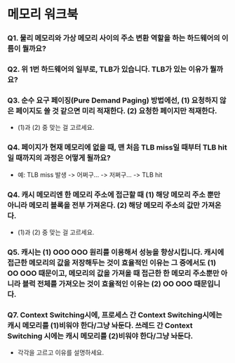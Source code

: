 # 메모리 워크북

### Q1. 물리 메모리와 가상 메모리 사이의 주소 변환 역할을 하는 하드웨어의 이름이 뭘까요?

### Q2. 위 1번 하드웨어의 일부로, TLB가 있습니다. TLB가 있는 이유가 뭘까요?

### Q3. 순수 요구 페이징(Pure Demand Paging) 방법에선, (1) 요청하지 않은 페이지도 쓸 것 같으면 미리 적재한다. (2) 요청한 페이지만 적재한다.
- (1)과 (2) 중 맞는 걸 고르세요.

### Q4. 페이지가 현재 메모리에 없을 때, 맨 처음 TLB miss일 때부터 TLB hit일 때까지의 과정은 어떻게 될까요?
- 예: TLB miss 발생 ->  어쩌구... -> 저쩌구... -> TLB hit 

### Q4. 캐시 메모리엔 한 메모리 주소에 접근할 때 (1) 해당 메모리 주소 뿐만 아니라 메모리 블록을 전부 가져온다. (2) 해당 메모리 주소의 값만 가져온다. 
- (1)과 (2) 중 맞는 걸 고르세요.

### Q5. 캐시는 (1) OOO OOO 원리를 이용해서 성능을 향상시킵니다. 캐시에 접근한 메모리의 값을 저장해두는 것이 효율적인 이유는 그 중에서도 (1) OO OOO 때문이고, 메모리의 값을 가져올 때 접근한 한 메모리 주소뿐만 아니라 블럭 전체를 가져오는 것이 효율적인 이유는 (2) OO OOO 때문입니다. 

### Q7. Context Switching시에, 프로세스 간 Context Switching시에는 캐시 메모리를 (1)비워야 한다/그냥 놔둔다. 쓰레드 간 Context Switching 시에는 캐시 메모리를 (2)비워야 한다/그냥 놔둔다.
- 각각을 고르고 이유를 설명하세요.

